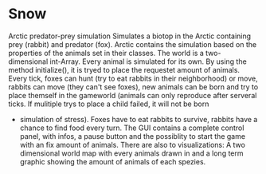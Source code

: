 # Snow
Arctic predator-prey simulation
Simulates a biotop in the Arctic containing prey (rabbit) and predator (fox). Arctic contains the simulation based on the properties of the animals
set in their classes. The world is a two-dimensional int-Array. Every animal is simulated for its own.
By using the method initialize(), it is tryed to place the requestet amount of animals. Every tick, foxes can hunt
(try to eat rabbits in their neighborhood) or move, rabbits can move (they can't see foxes), new animals can be born and try to place 
themself in the gameworld (animals can only reproduce after serveral ticks. If mulitiple trys to place a child failed, it will not be born
- simulation of stress). Foxes have to eat rabbits to survive, rabbits have a chance to find food every turn.
The GUI contains a complete control panel, with infos, a pause button and the possiblity to start the game with an fix amount of animals.
There are also to visualizations: A two dimensional world map with every animals drawn in and a long term graphic showing the amount
of animals of each spezies.
